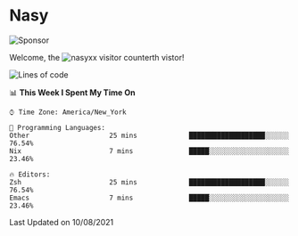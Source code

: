 # Nasy

<!--
<p align="center">
<img height="200" src="https://github-readme-stats.vercel.app/api?username=nasyxx&count_private=true&show_icons=true&theme=dracula&include_all_commits=true"/>
<img height="200" src="https://github-readme-stats.vercel.app/api/top-langs/?username=nasyxx&theme=dracula&hide=html,jupyter+notebook&count_private=true&show_icons=true"/>
</p>

  
----------------
-->

![Sponsor](https://img.shields.io/static/v1.svg?label=Sponsor&message=%E2%9D%A4&logo=GitHub&style=flat&color=pink)
 
Welcome, the ![nasyxx visitor counter](https://count.getloli.com/get/@nasyxx?theme=rule34)th vistor!
 
<!--START_SECTION:waka-->
![Lines of code](https://img.shields.io/badge/From%20Hello%20World%20I%27ve%20Written-5.4%20million%20lines%20of%20code-blue)

📊 **This Week I Spent My Time On** 

```text
⌚︎ Time Zone: America/New_York

💬 Programming Languages: 
Other                    25 mins             ███████████████████░░░░░░   76.54% 
Nix                      7 mins              █████░░░░░░░░░░░░░░░░░░░░   23.46%

🔥 Editors: 
Zsh                      25 mins             ███████████████████░░░░░░   76.54% 
Emacs                    7 mins              █████░░░░░░░░░░░░░░░░░░░░   23.46%

```


 Last Updated on 10/08/2021
<!--END_SECTION:waka-->

<!-- ![visitors](https://visitor-badge.laobi.icu/badge?page_id=nasyxx.nasyxx) -->
